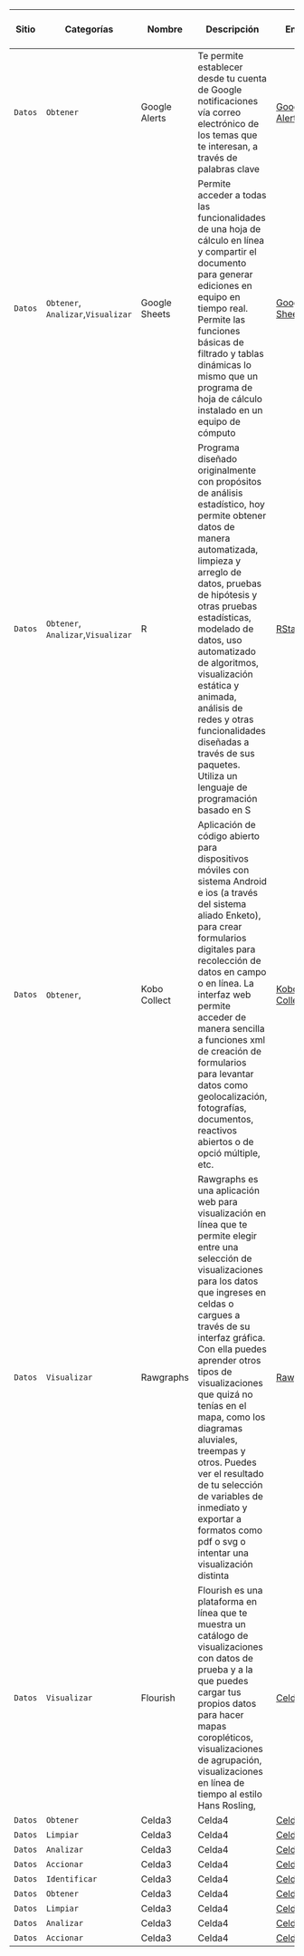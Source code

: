 Sitio | Categorías | Nombre | Descripción | Enlace | Fecha de revisión  | Revisor/a
------------ | ------------- | ------------- | ------------- | ------------- | ------------- | -------------
`Datos` | `Obtener`  | Google Alerts | Te permite establecer desde tu cuenta de Google notificaciones vía correo electrónico de los temas que te interesan, a través de palabras clave  | [Google Alerts](https://www.google.com/alerts) | Celda6 | Celda7
`Datos` | `Obtener`, `Analizar`,`Visualizar` | Google Sheets | Permite acceder a todas las funcionalidades de una hoja de cálculo en línea y compartir el documento para generar ediciones en equipo en tiempo real. Permite las funciones básicas de filtrado y tablas dinámicas lo mismo que un programa de hoja de cálculo instalado en un equipo de cómputo| [Google Sheets](https://docs.google.com/spreadsheets/) | Celda6 | Celda7
`Datos` | `Obtener`, `Analizar`,`Visualizar` | R | Programa diseñado originalmente con propósitos de análisis estadístico, hoy permite obtener datos de manera automatizada, limpieza y arreglo de datos, pruebas de hipótesis y otras pruebas estadísticas, modelado de datos, uso automatizado de algoritmos, visualización estática y animada, análisis de redes y otras funcionalidades diseñadas a través de sus paquetes. Utiliza un lenguaje de programación basado en S| [RStats](https://www.r-project.org/) | Celda6 | Celda7
`Datos` | `Obtener`,| Kobo Collect | Aplicación de código abierto para dispositivos móviles con sistema Android e ios (a través del sistema aliado Enketo), para crear formularios digitales para recolección de datos en campo o en línea. La interfaz web permite acceder de manera sencilla a funciones xml de creación de formularios para levantar datos como geolocalización, fotografías, documentos, reactivos abiertos o de opció múltiple, etc.| [Kobo Collect](https://socialtic.org/wp-content/uploads/2018/09/Guia_levantamiento_de_datos_con_moviles.pdf) | Celda6 | Celda7
`Datos` | `Visualizar` | Rawgraphs | Rawgraphs es una aplicación web para visualización en línea que te permite elegir entre una selección de visualizaciones para los datos que ingreses en celdas o cargues a través de su interfaz gráfica. Con ella puedes aprender otros tipos de visualizaciones que quizá no tenías en el mapa, como los diagramas aluviales, treempas y otros. Puedes ver el resultado de tu selección de variables de inmediato y exportar a formatos como pdf o svg o intentar una visualización distinta | [Rawgraphs](https://rawgraphs.io/) | Celda6 | Celda7
`Datos` | `Visualizar` | Flourish | Flourish es una plataforma en línea que te muestra un catálogo de visualizaciones con datos de prueba y a la que puedes cargar tus propios datos para hacer mapas coropléticos, visualizaciones de agrupación, visualizaciones en línea de tiempo al estilo Hans Rosling,  | [Celda5](celda5.com) | Celda6 | Celda7
`Datos` | `Obtener` | Celda3 | Celda4 | [Celda5](celda5.com) | Celda6 | Celda7
`Datos` | `Limpiar` | Celda3 | Celda4 | [Celda5](celda5.com) | Celda6 | Celda7
`Datos` | `Analizar` | Celda3 | Celda4 | [Celda5](celda5.com) | Celda6 | Celda7
`Datos` | `Accionar` | Celda3 | Celda4 | [Celda5](celda5.com) | Celda6 | Celda7
`Datos` | `Identificar` | Celda3 | Celda4 | [Celda5](celda5.com) | Celda6 | Celda7
`Datos` | `Obtener` | Celda3 | Celda4 | [Celda5](celda5.com) | Celda6 | Celda7
`Datos` | `Limpiar` | Celda3 | Celda4 | [Celda5](celda5.com) | Celda6 | Celda7
`Datos` | `Analizar` | Celda3 | Celda4 | [Celda5](celda5.com) | Celda6 | Celda7
`Datos` | `Accionar` | Celda3 | Celda4 | [Celda5](celda5.com) | Celda6 | Celda7
